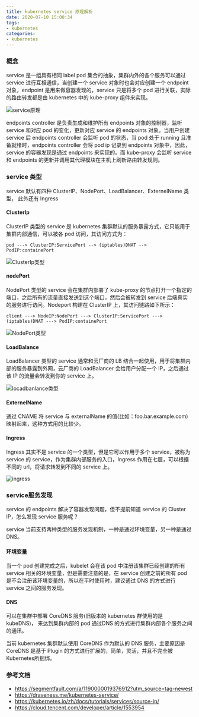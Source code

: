 ```yaml
---
title: kubernetes service 原理解析
date: 2020-07-10 15:00:34
tags:
- kubernetes
categories:
- kubernetes
---
```


### 概念
service 是一组具有相同 label pod 集合的抽象，集群内外的各个服务可以通过 service 进行互相通信，当创建一个 service 对象时也会对应创建一个 endpoint 对象，endpoint 是用来做容器发现的，service 只是将多个 pod 进行关联，实际的路由转发都是由 kubernetes  中的 kube-proxy 组件来实现。

![service原理](https://tva1.sinaimg.cn/large/0081Kckwly1gkbtjwpm9yj314i0tete8.jpg)

endpoints controller 是负责生成和维护所有 endpoints 对象的控制器，监听 service 和对应 pod 的变化，更新对应 service 的 endpoints 对象。当用户创建 service 后 endpoints controller 会监听 pod 的状态，当 pod 处于 running 且准备就绪时，endpoints controller 会将 pod ip 记录到 endpoints 对象中，因此，service 的容器发现是通过 endpoints 来实现的。而 kube-proxy 会监听 service 和 endpoints 的更新并调用其代理模块在主机上刷新路由转发规则。

### service 类型
service 默认有四种 ClusterIP、NodePort、LoadBalancer、ExternelName 类型， 此外还有 Ingress

#### ClusterIp
ClusterIP 类型的 service 是 kubernetes 集群默认的服务暴露方式，它只能用于集群内部通信，可以被各 pod 访问，其访问方式为：

```
pod ---> ClusterIP:ServicePort --> (iptables)DNAT --> PodIP:containePort
```

![ClusterIp类型](https://ask.qcloudimg.com/http-save/474918/nlnaj3ikh6.png?imageView2/2/w/1620)


#### nodePort
NodePort 类型的 service 会在集群内部署了 kube-proxy 的节点打开一个指定的端口，之后所有的流量直接发送到这个端口，然后会被转发到 service 后端真实的服务进行访问。Nodeport 构建在 ClusterIP 上，其访问链路如下所示：

`client ---> NodeIP:NodePort ---> ClusterIP:ServicePort ---> (iptables)DNAT ---> PodIP:containePort`

![NodePort类型](https://ask.qcloudimg.com/http-save/474918/qbj7uzictn.png?imageView2/2/w/1620)

#### LoadBalance 
LoadBalancer 类型的 service 通常和云厂商的 LB 结合一起使用，用于将集群内部的服务暴露到外网，云厂商的 LoadBalancer 会给用户分配一个 IP，之后通过该 IP 的流量会转发到你的 service 上。

![locadbanlance类型](https://ask.qcloudimg.com/http-save/474918/l0wvn8je7c.png?imageView2/2/w/1620)

#### ExternelName
通过 CNAME 将 service 与 externalName 的值(比如：foo.bar.example.com)映射起来，这种方式用的比较少。

#### Ingress
Ingress 其实不是 service 的一个类型，但是它可以作用于多个 service，被称为 service 的 service，作为集群内部服务的入口，Ingress 作用在七层，可以根据不同的 url，将请求转发到不同的 service 上。

![ingress](https://ask.qcloudimg.com/http-save/474918/qaq773e8bt.png?imageView2/2/w/1620)


### service服务发现
service 的 endpoints 解决了容器发现问题，但不提前知道 service 的 Cluster IP，怎么发现 service 服务呢？

service 当前支持两种类型的服务发现机制，一种是通过环境变量，另一种是通过 DNS。

#### 环境变量
当一个 pod 创建完成之后，kubelet 会在该 pod 中注册该集群已经创建的所有 service 相关的环境变量，但是需要注意的是，在 service 创建之前的所有 pod 是不会注册该环境变量的，所以在平时使用时，建议通过 DNS 的方式进行 service 之间的服务发现。

#### DNS
可以在集群中部署 CoreDNS 服务(旧版本的 kubernetes 群使用的是 kubeDNS)， 来达到集群内部的 pod 通过DNS 的方式进行集群内部各个服务之间的通讯。

当前 kubernetes 集群默认使用 CoreDNS 作为默认的 DNS 服务，主要原因是 CoreDNS 是基于 Plugin 的方式进行扩展的，简单，灵活，并且不完全被Kubernetes所捆绑。

### 参考文档
- https://segmentfault.com/a/1190000019376912?utm_source=tag-newest
- https://draveness.me/kubernetes-service/
- https://kubernetes.io/zh/docs/tutorials/services/source-ip/
- https://cloud.tencent.com/developer/article/1553954